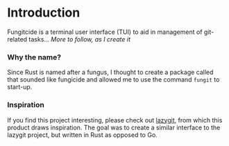 # Introduction

Fungitcide is a terminal user interface (TUI) to aid in management of git-related tasks... _More to follow, as I create it_

### Why the name?

Since Rust is named after a fungus, I thought to create a package called that sounded like fungicide and allowed me to use the command `fungit` to start-up.


### Inspiration

If you find this project interesting, please check out [lazygit](https://github.com/jesseduffield/lazygit), from which this product draws inspiration.
The goal was to create a similar interface to the lazygit project, but written in Rust as opposed to Go.
